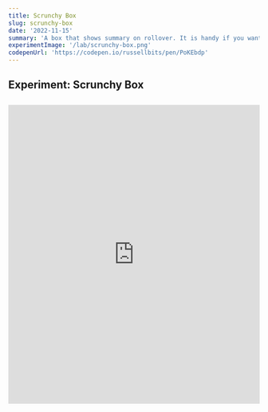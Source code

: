 ```yaml
---
title: Scrunchy Box
slug: scrunchy-box
date: '2022-11-15'
summary: 'A box that shows summary on rollover. It is handy if you want each content card height to be equal but with varying summary text length.'
experimentImage: '/lab/scrunchy-box.png'
codepenUrl: 'https://codepen.io/russellbits/pen/PoKEbdp'
---
```


## Experiment: Scrunchy Box

<div class="experiment">
<iframe title="Interactive Codepen Example" height="600" style="width: 100%;" scrolling="no" src="https://codepen.io/russellbits/embed/PoKEbdp?default-tab=html%2Cresult" frameborder="no" loading="lazy" allowtransparency="true" allowfullscreen="true">
  See the Pen <a href="https://codepen.io/russellbits/pen/PoKEbdp">
  Scrunchy Box</a> by Russell Warner (<a href="https://codepen.io/russellbits">@russellbits</a>)
  on <a href="https://codepen.io">CodePen</a>.
</iframe>
</div>

<style>
.experiment {
    margin: 2em 0 0 0;
}
</style>
